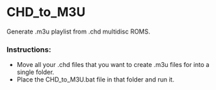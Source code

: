 # CHD_to_M3U
Generate .m3u playlist from .chd multidisc ROMS.

### Instructions:

- Move all your .chd files that you want to create .m3u files for into a single folder.
- Place the CHD_to_M3U.bat file in that folder and run it.
